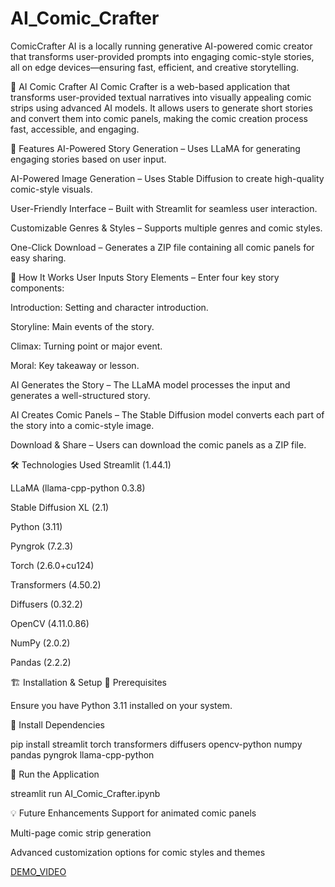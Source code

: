 # AI_Comic_Crafter
ComicCrafter AI is a locally running generative AI-powered comic creator that transforms user-provided prompts into engaging comic-style stories, all on edge devices—ensuring fast, efficient, and creative storytelling.

📖 AI Comic Crafter
AI Comic Crafter is a web-based application that transforms user-provided textual narratives into visually appealing comic strips using advanced AI models. It allows users to generate short stories and convert them into comic panels, making the comic creation process fast, accessible, and engaging.

🚀 Features
AI-Powered Story Generation – Uses LLaMA for generating engaging stories based on user input.

AI-Powered Image Generation – Uses Stable Diffusion to create high-quality comic-style visuals.

User-Friendly Interface – Built with Streamlit for seamless user interaction.

Customizable Genres & Styles – Supports multiple genres and comic styles.

One-Click Download – Generates a ZIP file containing all comic panels for easy sharing.

📌 How It Works
User Inputs Story Elements – Enter four key story components:

Introduction: Setting and character introduction.

Storyline: Main events of the story.

Climax: Turning point or major event.

Moral: Key takeaway or lesson.

AI Generates the Story – The LLaMA model processes the input and generates a well-structured story.

AI Creates Comic Panels – The Stable Diffusion model converts each part of the story into a comic-style image.

Download & Share – Users can download the comic panels as a ZIP file.

🛠️ Technologies Used
Streamlit (1.44.1)

LLaMA (llama-cpp-python 0.3.8)

Stable Diffusion XL (2.1)

Python (3.11)

Pyngrok (7.2.3)

Torch (2.6.0+cu124)

Transformers (4.50.2)

Diffusers (0.32.2)

OpenCV (4.11.0.86)

NumPy (2.0.2)

Pandas (2.2.2)

🏗️ Installation & Setup
🔹 Prerequisites

Ensure you have Python 3.11 installed on your system.


🔹 Install Dependencies

pip install streamlit torch transformers diffusers opencv-python numpy pandas pyngrok llama-cpp-python

🔹 Run the Application

streamlit run AI_Comic_Crafter.ipynb



💡 Future Enhancements
Support for animated comic panels

Multi-page comic strip generation

Advanced customization options for comic styles and themes




[DEMO_VIDEO](https://drive.google.com/file/d/1GFB5JwSjwn0Teu3UfGU4aiDRhFccwmFx/view?usp=sharing)
